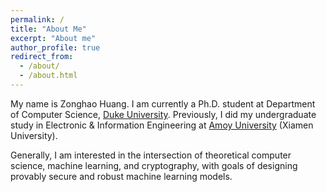 ```yaml
---
permalink: /
title: "About Me"
excerpt: "About me"
author_profile: true
redirect_from: 
  - /about/
  - /about.html
---
```


My name is Zonghao Huang. I am currently a Ph.D. student at Department of Computer Science, [Duke University](https://www.duke.edu/). Previously, I did my undergraduate study in Electronic & Information Engineering at [Amoy University](https://en.xmu.edu.cn/) (Xiamen University).

Generally, I am interested in the intersection of theoretical computer science, machine learning, and cryptography, with goals of designing provably secure and robust machine learning models.
